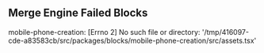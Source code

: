 
## Merge Engine Failed Blocks

mobile-phone-creation:
[Errno 2] No such file or directory: '/tmp/416097-cde-a83583cb/src/packages/blocks/mobile-phone-creation/src/assets.tsx'
